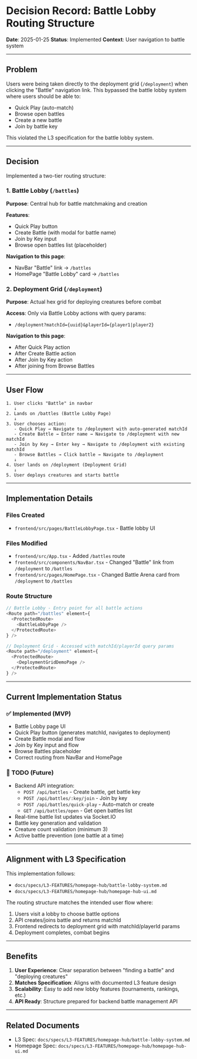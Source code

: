 # Decision Record: Battle Lobby Routing Structure

**Date**: 2025-01-25
**Status**: Implemented
**Context**: User navigation to battle system

---

## Problem

Users were being taken directly to the deployment grid (`/deployment`) when clicking the "Battle" navigation link. This bypassed the battle lobby system where users should be able to:
- Quick Play (auto-match)
- Browse open battles
- Create a new battle
- Join by battle key

This violated the L3 specification for the battle lobby system.

---

## Decision

Implemented a two-tier routing structure:

### 1. Battle Lobby (`/battles`)
**Purpose**: Central hub for battle matchmaking and creation

**Features**:
- Quick Play button
- Create Battle (with modal for battle name)
- Join by Key input
- Browse open battles list (placeholder)

**Navigation to this page**:
- NavBar "Battle" link → `/battles`
- HomePage "Battle Lobby" card → `/battles`

### 2. Deployment Grid (`/deployment`)
**Purpose**: Actual hex grid for deploying creatures before combat

**Access**: Only via Battle Lobby actions with query params:
- `/deployment?matchId={uuid}&playerId={player1|player2}`

**Navigation to this page**:
- After Quick Play action
- After Create Battle action
- After Join by Key action
- After joining from Browse Battles

---

## User Flow

```
1. User clicks "Battle" in navbar
   ↓
2. Lands on /battles (Battle Lobby Page)
   ↓
3. User chooses action:
   - Quick Play → Navigate to /deployment with auto-generated matchId
   - Create Battle → Enter name → Navigate to /deployment with new matchId
   - Join by Key → Enter key → Navigate to /deployment with existing matchId
   - Browse Battles → Click battle → Navigate to /deployment
   ↓
4. User lands on /deployment (Deployment Grid)
   ↓
5. User deploys creatures and starts battle
```

---

## Implementation Details

### Files Created
- `frontend/src/pages/BattleLobbyPage.tsx` - Battle lobby UI

### Files Modified
- `frontend/src/App.tsx` - Added `/battles` route
- `frontend/src/components/NavBar.tsx` - Changed "Battle" link from `/deployment` to `/battles`
- `frontend/src/pages/HomePage.tsx` - Changed Battle Arena card from `/deployment` to `/battles`

### Route Structure

```typescript
// Battle Lobby - Entry point for all battle actions
<Route path="/battles" element={
  <ProtectedRoute>
    <BattleLobbyPage />
  </ProtectedRoute>
} />

// Deployment Grid - Accessed with matchId/playerId query params
<Route path="/deployment" element={
  <ProtectedRoute>
    <DeploymentGridDemoPage />
  </ProtectedRoute>
} />
```

---

## Current Implementation Status

### ✅ Implemented (MVP)
- Battle Lobby page UI
- Quick Play button (generates matchId, navigates to deployment)
- Create Battle modal and flow
- Join by Key input and flow
- Browse Battles placeholder
- Correct routing from NavBar and HomePage

### 🚧 TODO (Future)
- Backend API integration:
  - `POST /api/battles` - Create battle, get battle key
  - `POST /api/battles/:key/join` - Join by key
  - `POST /api/battles/quick-play` - Auto-match or create
  - `GET /api/battles/open` - Get open battles list
- Real-time battle list updates via Socket.IO
- Battle key generation and validation
- Creature count validation (minimum 3)
- Active battle prevention (one battle at a time)

---

## Alignment with L3 Specification

This implementation follows:
- `docs/specs/L3-FEATURES/homepage-hub/battle-lobby-system.md`
- `docs/specs/L3-FEATURES/homepage-hub/homepage-hub-ui.md`

The routing structure matches the intended user flow where:
1. Users visit a lobby to choose battle options
2. API creates/joins battle and returns matchId
3. Frontend redirects to deployment grid with matchId/playerId params
4. Deployment completes, combat begins

---

## Benefits

1. **User Experience**: Clear separation between "finding a battle" and "deploying creatures"
2. **Matches Specification**: Aligns with documented L3 feature design
3. **Scalability**: Easy to add new lobby features (tournaments, rankings, etc.)
4. **API Ready**: Structure prepared for backend battle management API

---

## Related Documents

- L3 Spec: `docs/specs/L3-FEATURES/homepage-hub/battle-lobby-system.md`
- Homepage Spec: `docs/specs/L3-FEATURES/homepage-hub/homepage-hub-ui.md`
